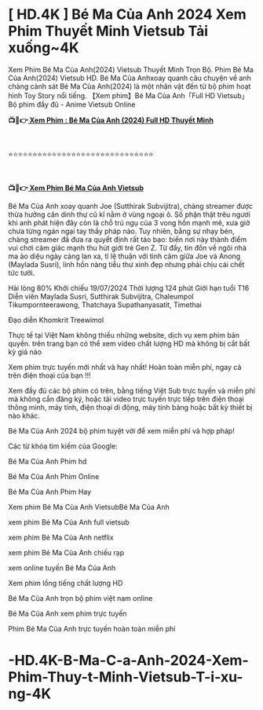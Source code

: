 <h1 class="heading-element" dir="auto">[ HD.4K ] Bé Ma Của Anh  2024 Xem Phim Thuyết Minh Vietsub Tải xuống~4K</h1>

Xem Phim Bé Ma Của Anh(2024) Vietsub Thuyết Minh Trọn Bộ. Phim Bé Ma Của Anh(2024) Vietsub HD. Bé Ma Của Anhxoay quanh câu chuyện về anh chàng cảnh sát Bé Ma Của Anh(2024) là một nhân vật đến từ bộ phim hoạt hình Toy Story nổi tiếng. 【Xem phim】Bé Ma Của Anh「Full HD Vietsub」Bộ phim đầy đủ - Anime Vietsub Online

<p><b>📺📱👉<a href="https://jisswatch.com/vi/movie/1257388" rel="noopener"> Xem Phim : Bé Ma Của Anh (2024) Full HD Thuyết Minh</a></b></p>
<p><b><br></b></p>
⭐⭐⭐⭐⭐⭐⭐⭐⭐⭐⭐⭐⭐⭐⭐⭐⭐⭐⭐⭐⭐⭐⭐⭐⭐⭐⭐⭐⭐⭐
<p><b><br></b></p>
<p><b>📺📱👉<a href="https://jisswatch.com/vi/movie/1257388" rel="noopener"> Xem Phim Bé Ma Của Anh Vietsub</a></b></p>

Bé Ma Của Anh xoay quanh Joe (Sutthirak Subvijitra), chàng streamer được thừa hưởng căn dinh thự cũ kĩ nằm ở vùng ngoại ô. Số phận thật trêu ngươi khi anh phát hiện đây còn là chỗ trú ngụ của 3 vong hồn mạnh mẽ, xưa giờ chưa từng ngán ngại tay thầy pháp nào. Tuy nhiên, bằng sự nhạy bén, chàng streamer đã đưa ra quyết định rất táo bạo: biến nơi này thành điểm vui chơi cảm giác mạnh thu hút giới trẻ Gen Z. Từ đấy, tin đồn về ngôi nhà ma ảo diệu ngày càng lan xa, tỉ lệ thuận với tình cảm giữa Joe và Anong (Maylada Susri), linh hồn nàng tiểu thư xinh đẹp nhưng phải chịu cái chết tức tưởi.

Hài lòng
80%
Khởi chiếu
19/07/2024
Thời lượng
124 phút
Giới hạn tuổi
T16
Diễn viên
Maylada Susri, Sutthirak Subvijitra, Chaleumpol Tikumpornteerawong, Thatchaya Supathanyasatit, Timethai

Đạo diễn
Khomkrit Treewimol

Thực tế tại Việt Nam không thiếu những website, dịch vụ xem phim bản quyền. trên trang bạn có thể xem video chất lượng HD mà không bị cắt bất kỳ giá nào

Xem phim trực tuyến mới nhất và hay nhất! Hoàn toàn miễn phí, ngay cả trên điện thoại của bạn !!!

Xem đầy đủ các bộ phim có trên, bằng tiếng Việt Sub trực tuyến và miễn phí mà không cần đăng ký, hoặc tải video trực tuyến trực tiếp trên điện thoại thông minh, máy tính, điện thoại di động, máy tính bảng hoặc bất kỳ thiết bị nào khác.

Bé Ma Của Anh 2024 bộ phim tuyệt vời để xem miễn phí và hợp pháp!

Các từ khóa tìm kiếm của Google:

Bé Ma Của Anh Phim hd

Bé Ma Của Anh Phim Online

Bé Ma Của Anh Phim Hay

Xem phim Bé Ma Của Anh VietsubBé Ma Của Anh

xem phim Bé Ma Của Anh full vietsub

xem phim Bé Ma Của Anh netflix

xem phim Bé Ma Của Anh chiếu rạp

xem online tuyến Bé Ma Của Anh

Xem phim lồng tiếng chất lượng HD

Bé Ma Của Anh trọn bộ phim việt nam online

Bé Ma Của Anh xem phim trực tuyến

Phim Bé Ma Của Anh trực tuyến hoàn toàn miễn phí


# -HD.4K-B-Ma-C-a-Anh-2024-Xem-Phim-Thuy-t-Minh-Vietsub-T-i-xu-ng-4K
